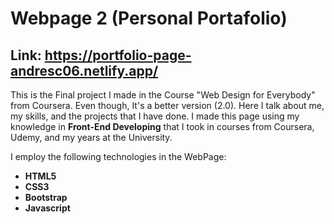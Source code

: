 # Webpage 2 (Personal Portafolio)

 ## Link: https://portfolio-page-andresc06.netlify.app/

This is the Final project I made in the Course "Web Design for Everybody" from Coursera. Even though, It's a better version (2.0). Here I talk about me, my skills, and the projects that I have done. I made this page using 
my knowledge in **Front-End Developing** that I took in courses from Coursera, Udemy, and my years at the University.

I employ the following technologies in the WebPage:

* **HTML5**
* **CSS3**
* **Bootstrap**
* **Javascript**
